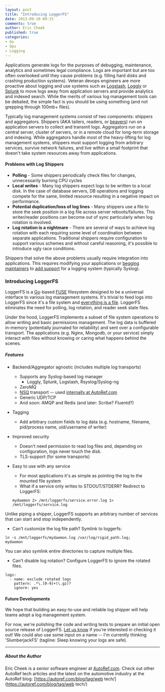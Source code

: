 ```yaml
---
layout: post
title: "Introducing LoggerFS"
date: 2013-09-10 09:15
comments: true
author: Eric Cheek
published: true
categories: 
- Go
- Ops
- Logging
---
```

Applications generate logs for the purposes of debugging, maintenance, analytics and sometimes legal compliance. Logs are important but are too often overlooked until they cause problems (e.g. filling hard disks and crashing production systems). Veteran devops engineers are more proactive about logging and use systems such as [Logstash](http://logstash.net/), [Loggly](http://loggly.com/) or [Splunk](http://www.splunk.com/) to move logs away from application servers and provide analytics and indexed search. While the merits of various log management tools can be debated, the simple fact is you should be using something (and not grepping through 100mb+ files).<!-- more -->

Typically log management systems consist of two components: shippers and aggregators. Shippers (AKA tailers, readers, or [beavers](http://josegonzalez.github.io/beaver/)) run on application servers to collect and transmit logs. Aggregators run on a central server, cluster of servers, or in a remote cloud for long-term storage and indexing. While aggregators handle most of the heavy-lifting for log management systems, shippers must support logging from arbitrary services, survive network failures, and live within a small footprint that doesn't take system resources away from applications.

#### Problems with Log Shippers
* **Polling** -  Some shippers periodically check files for changes, unnecessarily burning CPU cycles
* **Local writes** -  Many log shippers expect logs to be written to a local disk. In the case of database servers, DB operations and logging compete for the same, limited resource resulting in a negative impact on performance. 
* **Potential duplication/loss of log lines** -  Many shippers use a file to store the seek position in a log file across server reboots/failures. This writer/reader positions can become out of sync particularly when log rotation is involved.
* **Log rotation is a nightmare** - There are several of ways to achieve log rotation with each requiring some level of coordination between separate applications. Traditional shippers require configuration to support various schemes and without careful reasoning, it's possible to introduce ugly race conditions.

Shippers that solve the above problems usually require integration into applications. This requires modifying your applications or [begging](https://jira.mongodb.org/browse/SERVER-2957) [maintainers](http://forum.nginx.org/read.php?2,225811,225811) to [add support](http://mail-archives.apache.org/mod_mbox/couchdb-dev/201004.mbox/%3C1864489532.633161270122867302.JavaMail.jira@brutus.apache.org%3E) for a logging system (typically Syslog).


### Introducing LoggerFS
LoggerFS is a [Go](http://golang.org/)-based [FUSE](http://fuse.sourceforge.net/) filesystem designed to be a universal interface to various log management systems. It's trivial to feed logs into LoggerFS since it's a file system and [everything is a file](http://en.wikipedia.org/wiki/Everything_is_a_file). LoggerFS eliminates the need for polling, log rotation, and reader seek state files.

Under the hood, LoggerFS implements a subset of file system operations to allow writing and basic permissions management. The log data is buffered in-memory (potentially journaled for reliability) and sent over a configurable transport. The applications (e.g. Nginx, Mongodb, or your service) simply interact with files without knowing or caring what happens behind the scenes.

##### Features

* Backend/Aggregator agnostic (includes multiple log transports)
   * Supports any Syslog-based log manager
      * Loggly, Splunk, Logstash, Rsyslog/Syslog-ng
   * ZeroMQ
   * [NSQ](https://github.com/bitly/nsq) transport -- used [internally at AutoRef.com](https://autoref.com/blog/tag/web%20tech/)
   * Generic UDP/TCP
   * And soon: AMQP and Redis (and later: Scribe? Fluentd?)
* Tagging
   * Add arbitrary custom fields to log data (e.g. hostname, filename, pid/process name, uid/username of writer)
* Improved security
   * Doesn't need permission to read log files and, depending on configuration, logs never touch the disk.
   * TLS-support (for some transports)
* Easy to use with any service
   * For most applications it's as simple as pointing the log to the mounted file system
   * What if a service only writes to STDOUT/STDERR? Redirect to LoggerFS: 

   ```
   mydaemon 2> /mnt/loggerfs/service.error.log 1> /mnt/loggerfs/service.log
   ```
   
Unlike piping a shipper, LoggerFS supports an arbitrary number of services that can start and stop independently.
   
   * Can't customize the log file path? Symlink to loggerfs: 
   
   ```
   ln -s /mnt/loggerfs/mydaemon.log /var/log/rigid_path.log;
   mydaemon
   ```

You can also symlink entire directories to capture multiple files.

* Can't disable log rotation? Configure LoggerFS to ignore the rotated files.

```
logs:
  - name: exclude rotated logs
    pattern: .*\.[0-9]+(\.gz)?
    ignore: yes
```

#### Future Developments

We hope that building an easy-to-use and reliable log shipper will help teams adopt a log management system.

For now, we're polishing the code and writing tests to prepare an initial open source release of LoggerFS. [Let us know](https://twitter.com/autoref) if you're interested in checking it out! We could also use some input on a name -- I'm currently thinking 'SlumberjackFS' (tagline: Sleep knowing your logs are safe).

---
##### About the Author
Eric Cheek is a senior software engineer at [AutoRef.com](https://autoref.com). Check out other AutoRef tech articles and the latest on the automotive industry at the AutoRef blog: [https://autoref.com/blog/tag/web tech/](https://autoref.com/blog/tag/web tech/)
